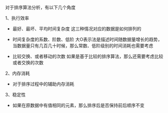 对于排序算法分析，有以下几个角度

1、执行效率 

* 最好、最坏、平均时间复杂度
		这三种情况对应的数据是如何排列的

* 时间复杂度的系数、阶数、低阶
		大O表示法是描述时间随数据量增长的趋势，当数据量只有几百几十时候，那么常数、低阶级别的时间消耗也需要考虑

* 比较交换、或者移动的次数
		如果是基于比较的排序算法，那么还需要考虑比较或者交换的次数

2、内存消耗

* 对于排序过程中的辅助内存消耗

3、稳定性

* 如果在原数据中有值相同的元素，那么排序后是否保持前后顺序不变


